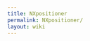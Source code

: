 ```yaml
---
title: NXpositioner
permalink: NXpositioner/
layout: wiki
---
```


<nxformat file="NXpositioner.xml"></nxformat>
